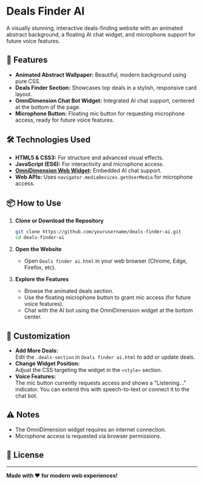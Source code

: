 # Deals Finder AI

A visually stunning, interactive deals-finding website with an animated abstract background, a floating AI chat widget, and microphone support for future voice features.

## 🚀 Features

- **Animated Abstract Wallpaper:** Beautiful, modern background using pure CSS.
- **Deals Finder Section:** Showcases top deals in a stylish, responsive card layout.
- **OmniDimension Chat Bot Widget:** Integrated AI chat support, centered at the bottom of the page.
- **Microphone Button:** Floating mic button for requesting microphone access, ready for future voice features.

## 🛠️ Technologies Used

- **HTML5 & CSS3:** For structure and advanced visual effects.
- **JavaScript (ES6):** For interactivity and microphone access.
- **[OmniDimension Web Widget](https://omnidim.io/):** Embedded AI chat support.
- **Web APIs:** Uses `navigator.mediaDevices.getUserMedia` for microphone access.

## 📦 How to Use

1. **Clone or Download the Repository**
   ```sh
   git clone https://github.com/yourusername/deals-finder-ai.git
   cd deals-finder-ai
   ```

2. **Open the Website**
   - Open `Deals finder ai.html` in your web browser (Chrome, Edge, Firefox, etc).

3. **Explore the Features**
   - Browse the animated deals section.
   - Use the floating microphone button to grant mic access (for future voice features).
   - Chat with the AI bot using the OmniDimension widget at the bottom center.

## 📝 Customization

- **Add More Deals:**  
  Edit the `.deals-section` in `Deals finder ai.html` to add or update deals.
- **Change Widget Position:**  
  Adjust the CSS targeting the widget in the `<style>` section.
- **Voice Features:**  
  The mic button currently requests access and shows a "Listening..." indicator. You can extend this with speech-to-text or connect it to the chat bot.

## ⚠️ Notes

- The OmniDimension widget requires an internet connection.
- Microphone access is requested via browser permissions.

## 📄 License


---

**Made with ❤️ for modern web experiences!** 
